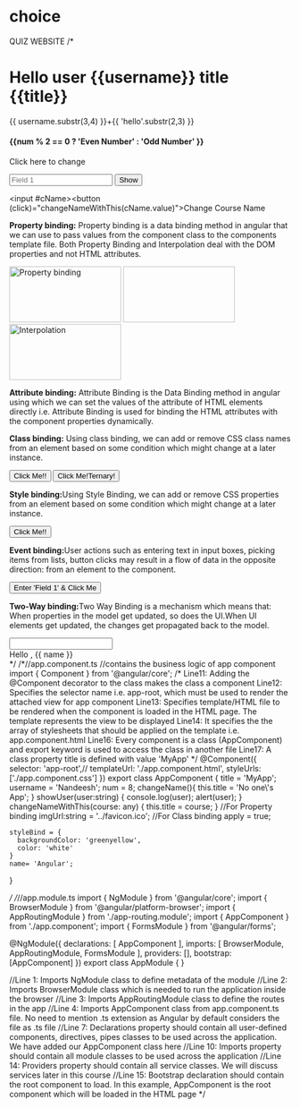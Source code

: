 # choice
QUIZ WEBSITE
/*
<!--contains the view of app component that gets rendered when the component loads in browser-->
<!--<router-outlet></router-outlet>-->
<div>
  <h1>Hello user {{username}} title {{title}}</h1>
  <p>{{ username.substr(3,4) }}+{{ 'hello'.substr(2,3) }}</p>
  <h4>{{num % 2 == 0 ? 'Even Number' : 'Odd Number' }}</h4>
  <p (click)="changeName()">Click here to change</p>
  <input #uName placeholder="Field 1">
  <!-- uName refers to the input element; pass its 'value to an event handler -->
  <button (click)="showUser(uName.value)">Show</button>

  <input #cName><button (click)="changeNameWithThis(cName.value)">Change Course Name</button>
  <p><b>Property binding:</b> Property binding is a data binding method in angular that we can use to pass values from
    the component class to the components template file. Both Property Binding and Interpolation deal with the DOM properties and not HTML attributes.</p>
  <img [src]='imgUrl' alt='Property binding' width=200 height=100>
  <img bind-src='imgUrl' width=200 height=100>
  <img src="{{ imgUrl }}" alt='Interpolation' width=200 height=100>
  <p><b>Attribute binding:</b> Attribute Binding is the Data Binding method in angular using which we can set the values
    of the attribute of HTML elements directly
    i.e. Attribute Binding is used for binding the HTML attributes with the component properties dynamically. </p>
  <p><b>Class binding:</b> Using class binding, we can add or remove CSS class names from an element based on some
    condition which might change at a later instance.</p>
  <button [class.btn-success]="apply" [class.btn]="apply">Click Me!!</button>
  <button [class]="apply ? 'btn btn-success' :'btn btn-primary'">Click Me!Ternary!</button>
  <p><b>Style binding:</b>Using Style Binding, we can add or remove CSS properties from an element based on some
    condition which might change at a later instance.</p>
  <button [style.background-color]="apply ? 'orange' : 'greenyellow'" [style.color]="apply ? 'black' : 'white'">Click
    Me!!</button>
  <p><b>Event binding:</b>User actions such as entering text in input boxes, picking items from lists, button clicks may
    result in a flow of data in the opposite direction: from an element to the component.</p>
  <button (click)="showUser(uName.value)">Enter 'Field 1' & Click Me</button>
  <p><b>Two-Way binding:</b>Two Way Binding is a mechanism which means that:
    When properties in the model get updated, so does the UI.When UI elements get updated, the changes get propagated
    back to the model.</p>
  <input type="text" [(ngModel)]="name"> <br />
  <div>Hello , {{ name }}</div>

</div>
*/
/*//app.component.ts
//contains the business logic of app component
import { Component } from '@angular/core';
/*
Line11: Adding the @Component decorator to the class makes the class a component
Line12: Specifies the selector name i.e. app-root, which must be used to render the attached view for app component 
Line13: Specifies template/HTML file to be rendered when the component is loaded in the HTML page. The template represents the view to be displayed
Line14: It specifies the the array of stylesheets that should be applied on the template i.e. app.component.html
Line16: Every component is a class (AppComponent) and export keyword is used to access the class in another file
Line17: A class property title is defined with value 'MyApp'
*/
@Component({
  selector: 'app-root',//
  templateUrl: './app.component.html',
  styleUrls: ['./app.component.css']
})
export class AppComponent {
  title = 'MyApp';
  username = 'Nandeesh';
  num = 8;
  changeName(){
    this.title = 'No one\'s App';
  }
  showUser(user:string) {
    console.log(user);
    alert(user);
  }
  changeNameWithThis(course: any) { 
    this.title = course; 
    }
    //For Property binding
    imgUrl:string = '../favicon.ico';
    //For Class binding
    apply = true;
    
    styleBind = {
      backgroundColor: 'greenyellow',
      color: 'white'
    }
    name= 'Angular';
}

*/
/*//app.module.ts
import { NgModule } from '@angular/core';
import { BrowserModule } from '@angular/platform-browser';
import { AppRoutingModule } from './app-routing.module';
import { AppComponent } from './app.component';
import { FormsModule } from '@angular/forms';

@NgModule({
  declarations: [
    AppComponent
  ],
  imports: [
    BrowserModule,
    AppRoutingModule,
    FormsModule
  ],
  providers: [],
  bootstrap: [AppComponent]
})
export class AppModule { }

//Line 1: Imports NgModule class to define metadata of the module
//Line 2: Imports BrowserModule class which is needed to run the application inside the browser
//Line 3: Imports AppRoutingModule class to define the routes in the app
//Line 4: Imports AppComponent class from app.component.ts file. No need to mention .ts extension as Angular by default considers the file as .ts file
//Line 7: Declarations property should contain all user-defined components, directives, pipes classes to be used across the application. We have added our AppComponent class here
//Line 10: Imports property should contain all module classes to be used across the application
//Line 14: Providers property should contain all service classes. We will discuss services later in this course
//Line 15: Bootstrap declaration should contain the root component to load. In this example, AppComponent is the root component which will be loaded in the HTML page
*/
